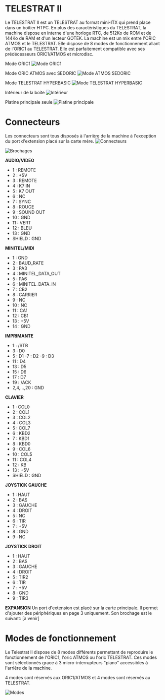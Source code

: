 # TELESTRAT II

Le TELESTRAT II est un TELESTRAT au format mini-ITX qui prend place dans un boîtier HTPC.
En plus des caractéristiques du TELESTRAT, la machine dispose en interne d'une horloge RTC, de 512Ko de ROM et de 144Ko de RAM et d'un lecteur GOTEK.
La machine est un mix entre l'ORIC ATMOS et le TELESTRAT. Elle dispose de 8 modes de fonctionnement allant de l'ORIC1 au TELESTRAT.
Elle est parfaitement compatible avec ses prédécesseurs ORIC1/ATMOS et microdisc.

Mode ORIC1
![Mode ORIC1](./Mode_ORIC1.JPG?raw=true "Optional Title")

Mode ORIC ATMOS avec SEDORIC
![Mode ATMOS SEDORIC](./Mode_ATMOS_SEDORIC.JPG?raw=true "Optional Title")

Mode TELESTRAT HYPERBASIC
![Mode TELESTRAT HYPERBASIC](./Mode_TELESTRAT.JPG?raw=true "Optional Title")

Intérieur de la boîte
![Intérieur](./Interieur.JPG?raw=true "Optional Title")

Platine principale seule
![Platine principale](./Platine_principale.jpg?raw=true "Optional Title")

# Connecteurs

Les connecteurs sont tous disposés à l'arrière de la machine à l'exception du port d'extension placé sur la carte mère.
![Connecteurs](./Connecteurs_AR.jpg?raw=true "Optional Title")

![Brochages](./Brochages.jpg?raw=true "Optional Title")

**AUDIO/VIDEO**

- 1 : REMOTE 
- 2 : +5V
- 3 : REMOTE 
- 4 : K7 IN
- 5 : K7 OUT
- 6 : NC
- 7 : SYNC
- 8 : ROUGE
- 9 : SOUND OUT
- 10 : GND
- 11 : VERT
- 12 : BLEU
- 13 : GND
- SHIELD : GND

**MINITEL/MIDI**

- 1  : GND
- 2  : BAUD_RATE
- 3  : PA3
- 4  : MINITEL_DATA_OUT
- 5  : PA6
- 6  : MINITEL_DATA_IN
- 7  : CB2
- 8  : CARRIER
- 9  : NC
- 10 : NC
- 11 : CA1
- 12 : CB1
- 13 : +5V
- 14 : GND


**IMPRIMANTE**

- 1  : /STB
- 3  : D0
- 5  : D1
 -7  : D2
 -9  : D3
- 11 : D4
- 13 : D5
- 15 : D6
- 17 : D7
- 19 : /ACK
- 2,4,...,20 : GND


**CLAVIER**

- 1  : COL0
- 2  : COL1
- 3  : COL2
- 4  : COL3
- 5  : COL7
- 6  : KBD2
- 7  : KBD1
- 8  : KBD0
- 9  : COL6
- 10 : COL5
- 11 : COL4
- 12 : KB
- 13 : +5V
- SHIELD : GND

**JOYSTICK GAUCHE**

- 1 : HAUT
- 2 : BAS
- 3 : GAUCHE
- 4 : DROIT
- 5 : NC
- 6 : TIR
- 7 : +5V
- 8 : GND
- 9 : NC

**JOYSTICK DROIT**

- 1 : HAUT
- 2 : BAS
- 3 : GAUCHE
- 4 : DROIT
- 5 : TIR2
- 6 : TIR
- 7 : +5V
- 8 : GND
- 9 : TIR3

**EXPANSION**
Un port d'extension est placé sur la carte principale. Il permet d'ajouter des périphériques en page 3 uniquement. Son brochage est le suivant:
[à venir]



# Modes de fonctionnement

Le Telestrat II dispose de 8 modes différents permettant de reproduire le fonctionnement de l'ORIC1, l'oric ATMOS ou l'oric TELESTRAT. Ces modes sont sélectionnés grace à 3 micro-interrupteurs "piano" accessibles à l'arrière de la machine.

4 modes sont réservés aux ORIC1/ATMOS et 4 modes sont réservés au TELESTRAT.

![Modes](./Modes.jpg?raw=true "Optional Title")


